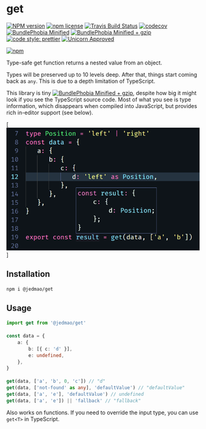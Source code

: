 # get

[![NPM version](http://img.shields.io/npm/v/@jedmao/get.svg?style=flat)](https://www.npmjs.org/package/@jedmao/get)
[![npm license](http://img.shields.io/npm/l/@jedmao/get.svg?style=flat-square)](https://www.npmjs.org/package/@jedmao/get)
[![Travis Build Status](https://img.shields.io/travis/@jedmao/get.svg)](https://travis-ci.org/@jedmao/get)
[![codecov](https://codecov.io/gh/@jedmao/get/branch/master/graph/badge.svg)](https://codecov.io/gh/@jedmao/get)
[![BundlePhobia Minified](https://badgen.net/bundlephobia/min/@jedmao/get?label=min)](https://bundlephobia.com/result?p=@jedmao/get)
[![BundlePhobia Minified + gzip](https://badgen.net/bundlephobia/minzip/@jedmao/get?label=min%2Bgzip)](https://bundlephobia.com/result?p=@jedmao/get)
[![code style: prettier](https://img.shields.io/badge/code_style-prettier-ff69b4.svg)](https://github.com/prettier/prettier)
[![Unicorn Approved](https://img.shields.io/badge/unicorn-approved-ff69b4.svg)](https://twitter.com/sindresorhus/status/457989012528316416?ref_src=twsrc%5Etfw&ref_url=https%3A%2F%2Fwww.quora.com%2FWhat-does-the-unicorn-approved-shield-mean-in-GitHub)

[![npm](https://nodei.co/npm/@jedmao/get.svg?downloads=true)](https://nodei.co/npm/@jedmao/get/)

Type-safe get function returns a nested value from an object.

Types will be preserved up to 10 levels deep. After that, things start coming back as `any`. This is due to a depth limitation of TypeScript.

This library is tiny [![BundlePhobia Minified + gzip](https://badgen.net/bundlephobia/minzip/@jedmao/get?label=min%2Bgzip)](https://bundlephobia.com/result?p=@jedmao/get), despite how big it might look if you see the TypeScript source code. Most of what you see is type information, which disappears when compiled into JavaScript, but provides rich in-editor support (see below).

[![foo](./screenshot.png)]

## Installation

```bash
npm i @jedmao/get
```

## Usage

```ts
import get from '@jedmao/get'

const data = {
	a: {
		b: [{ c: 'd' }],
		e: undefined,
	},
}

get(data, ['a', 'b', 0, 'c']) // "d"
get(data, ['not-found' as any], 'defaultValue') // "defaultValue"
get(data, ['a', 'e'], 'defaultValue') // undefined
get(data, ['a', 'e']) || 'fallback' // "fallback"
```

Also works on functions. If you need to override the input type, you can use `get<T>` in TypeScript.
